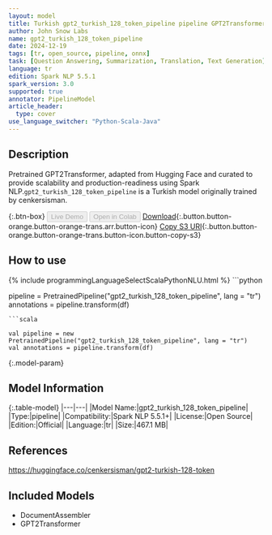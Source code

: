 ```yaml
---
layout: model
title: Turkish gpt2_turkish_128_token_pipeline pipeline GPT2Transformer from cenkersisman
author: John Snow Labs
name: gpt2_turkish_128_token_pipeline
date: 2024-12-19
tags: [tr, open_source, pipeline, onnx]
task: [Question Answering, Summarization, Translation, Text Generation]
language: tr
edition: Spark NLP 5.5.1
spark_version: 3.0
supported: true
annotator: PipelineModel
article_header:
  type: cover
use_language_switcher: "Python-Scala-Java"
---
```


## Description

Pretrained GPT2Transformer, adapted from Hugging Face and curated to provide scalability and production-readiness using Spark NLP.`gpt2_turkish_128_token_pipeline` is a Turkish model originally trained by cenkersisman.

{:.btn-box}
<button class="button button-orange" disabled>Live Demo</button>
<button class="button button-orange" disabled>Open in Colab</button>
[Download](https://s3.amazonaws.com/auxdata.johnsnowlabs.com/public/models/gpt2_turkish_128_token_pipeline_tr_5.5.1_3.0_1734582831886.zip){:.button.button-orange.button-orange-trans.arr.button-icon}
[Copy S3 URI](s3://auxdata.johnsnowlabs.com/public/models/gpt2_turkish_128_token_pipeline_tr_5.5.1_3.0_1734582831886.zip){:.button.button-orange.button-orange-trans.button-icon.button-copy-s3}

## How to use



<div class="tabs-box" markdown="1">
{% include programmingLanguageSelectScalaPythonNLU.html %}
```python

pipeline = PretrainedPipeline("gpt2_turkish_128_token_pipeline", lang = "tr")
annotations =  pipeline.transform(df)   

```
```scala

val pipeline = new PretrainedPipeline("gpt2_turkish_128_token_pipeline", lang = "tr")
val annotations = pipeline.transform(df)

```
</div>

{:.model-param}
## Model Information

{:.table-model}
|---|---|
|Model Name:|gpt2_turkish_128_token_pipeline|
|Type:|pipeline|
|Compatibility:|Spark NLP 5.5.1+|
|License:|Open Source|
|Edition:|Official|
|Language:|tr|
|Size:|467.1 MB|

## References

https://huggingface.co/cenkersisman/gpt2-turkish-128-token

## Included Models

- DocumentAssembler
- GPT2Transformer